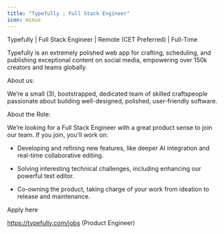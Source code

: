 ```yaml
---
title: "Typefully : Full Stack Engineer"
icon: minus
---
```

Typefully | Full Stack Engineer | Remote (CET Preferred) | Full-Time

Typefully is an extremely polished web app for crafting, scheduling, and publishing exceptional content on social media, empowering over 150k creators and teams globally.

About us:

We’re a small (3), bootstrapped, dedicated team of skilled craftspeople passionate about building well-designed, polished, user-friendly software.

About the Role:

We’re looking for a Full Stack Engineer with a great product sense to join our team. If you join, you&#x27;ll work on:

- Developing and refining new features, like deeper AI integration and real-time collaborative editing.

- Solving interesting technical challenges, including enhancing our powerful text editor.

- Co-owning the product, taking charge of your work from ideation to release and maintenance.

Apply here

<a href="https:&#x2F;&#x2F;typefully.com&#x2F;jobs" rel="nofollow">https:&#x2F;&#x2F;typefully.com&#x2F;jobs</a> (Product Engineer)
